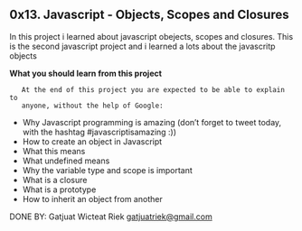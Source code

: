 ## 0x13. Javascript - Objects, Scopes and Closures
In this project i learned about javascript obejects, scopes and closures.
This is the second javascript project and i learned a lots about the javascritp objects

**What you should learn from this project**

       At the end of this project you are expected to be able to explain to
       anyone, without the help of Google:

* Why Javascript programming is amazing (don’t forget to tweet today, with the
  hashtag #javascriptisamazing :))
* How to create an object in Javascript
* What this means
* What undefined means
* Why the variable type and scope is important
* What is a closure
* What is a prototype
* How to inherit an object from another


DONE BY:
Gatjuat Wicteat Riek
gatjuatriek@gmail.com
